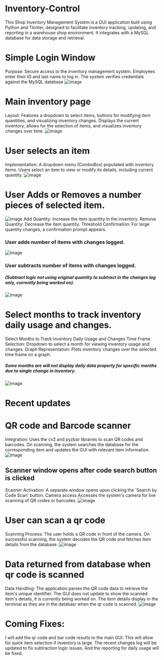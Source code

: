 # Inventory-Control
This Shop Inventory Management System is a GUI application built using Python and Tkinter, designed to facilitate inventory tracking, updating, and reporting in a warehouse shop environment. It integrates with a MySQL database for data storage and retrieval.

# Simple Login Window
Purpose: Secure access to the inventory management system. Employees enter their ID and last name to log in. The system verifies credentials against the MySQL database
![image](https://github.com/jcast6/Inventory-Control/assets/89822103/ab52eb81-06a9-4b1f-a78e-b7210ad0f165)

# Main inventory page
Layout: Features a dropdown to select items, buttons for modifying item quantities, and visualizing inventory changes. Displays the current inventory, allows for the selection of items, and visualizes inventory changes over time.
![image](https://github.com/jcast6/Inventory-Control/assets/89822103/e42d781b-ea72-4779-9263-b22f3e61934b)

# User selects an item
Implementation: A dropdown menu (ComboBox) populated with inventory items. Users select an item to view or modify its details, including current quantity.
![image](https://github.com/jcast6/Inventory-Control/assets/89822103/69407330-c988-45ad-9af3-97b3cac760a2)

# User Adds or Removes a number pieces of selected item. 
![image](https://github.com/jcast6/Inventory-Control/assets/89822103/4bec69be-9ec4-4e71-9571-5614be4abc35)
Add Quantity: Increase the item quantity in the inventory.
Remove Quantity: Decrease the item quantity.
Threshold Confirmation: For large quantity changes, a confirmation prompt appears.
### User adds number of items with changes logged.
![image](https://github.com/jcast6/Inventory-Control/assets/89822103/1105d136-1ac7-49fb-988b-5a4204035d6f)
### User subtracts number of items with changes logged.
##### (Subtract logic not using original quantity to subtract in the changes log only, currently being worked on).
![image](https://github.com/jcast6/Inventory-Control/assets/89822103/81d94b12-6f90-4eba-b9c8-3ae2eeb47b57)

# Select months to track inventory daily usage and changes.
Select Months to Track Inventory Daily Usage and Changes
Time Frame Selection: Dropdown to select a month for viewing inventory usage and changes.
Graph Representation: Plots inventory changes over the selected time frame on a graph.
##### Some months are will not display daily data properly for specific months due to single change in inventory.
![image](https://github.com/jcast6/Inventory-Control/assets/89822103/08899777-4359-4b81-92b8-c40f7eece134)

# Recent updates

# QR code and Barcode scanner 
Integration: Uses the cv2 and pyzbar libraries to scan QR codes and barcodes. On scanning, the system searches the database for the corresponding item and updates the GUI with relevant item information.
![image](https://github.com/jcast6/Inventory-Control/assets/89822103/fad5b674-a697-4d91-87fc-26635a745d28)

## Scanner window opens after code search button is clicked
Scanner Activation: A separate window opens upon clicking the 'Search by Code Scan' button. Camera access Accesses the system's camera for live scanning of QR codes or barcodes.
![image](https://github.com/jcast6/Inventory-Control/assets/89822103/977b7b20-6c76-439b-9501-e1ce4e4ec8e2)

# User can scan a qr code
Scanning Process: The user holds a QR code in front of the camera. On successful scanning, the system decodes the QR code and fetches item details from the database.
![image](https://github.com/jcast6/Inventory-Control/assets/89822103/530d4d44-39fc-496e-861d-4f79b641f5f0)

# Data returned from database when qr code is scanned
Data Handling: The application parses the QR code data to retrieve the item's unique identifier. The GUI does not update to show the scanned item's details, it is currently being worked on. The item details display in the terminal as they are in the databasr when the qr code is scanned.
![image](https://github.com/jcast6/Inventory-Control/assets/89822103/eae5ab78-a9ee-4f5b-8d48-b08a14c48cb9)


# Coming Fixes:
I will add the qr code and bar code results to the main GUI. This will allow for quick item selection if inventory is large. The recent changes log will be updated to fix subtraction logic issues. And the reporting for daily usage will be fixed.







